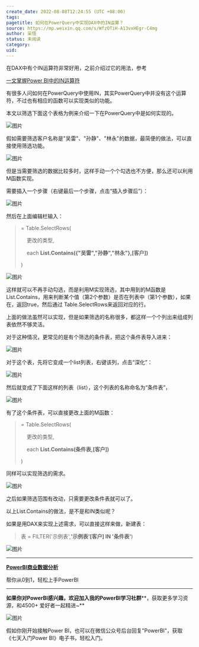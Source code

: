 ```yaml
---
create_date: 2022-08-08T12:24:55 (UTC +08:00)
tags: 
pagetitle: 如何在PowerQuery中实现DAX中的IN运算？
source: https://mp.weixin.qq.com/s/WfzOTiH-A13vxHEgr-C4mg
author: 采悟
status: 未阅读
category: 
uid: 
---
```


在DAX中有个IN运算符非常好用，之前介绍过它的用法，参考

[一文掌握Power BI中的IN运算符](http://mp.weixin.qq.com/s?__biz=MzA4MzQwMjY4MA==&mid=2484079655&idx=1&sn=f728e8384c40def6a13f688c1ede6113&chksm=8e13a6f0b9642fe6d3747ef94ab003c8e816ea94738df85a73b38d9a77892e11ea256441ae50&scene=21#wechat_redirect)  

有很多人问如何在PowerQuery中使用IN，其实PowerQuery中并没有这个运算符，不过也有相应的函数可以实现类似的功能。  

本文以筛选下面这个表格为例来介绍一下在PowerQuery中是如何实现的。

![图片](https://mmbiz.qpic.cn/mmbiz_png/aHEbZtANQJMc82VTFw8um1CK1KxM4ibEVJbgB4KfRDhVwazwKI5rlPcSpFyPPjsQ1T1DSDkQwedibsR2vibBDtBRg/640?wx_fmt=png&wxfrom=5&wx_lazy=1&wx_co=1)

假如需要筛选客户名称是"吴雷"、"孙静"、"林永"的数据，最简便的做法，可以直接使用筛选功能。

![图片](https://mmbiz.qpic.cn/mmbiz_png/aHEbZtANQJMc82VTFw8um1CK1KxM4ibEV5eY4iaAwLqExG98meBAsVSpCGcpk3u0dzzp5Zg3W9fQAqDbgXIk1U8w/640?wx_fmt=png&wxfrom=5&wx_lazy=1&wx_co=1)

但是当需要筛选的数据比较多时，这样手动一个个勾选也不方便，那么还可以利用M函数实现。

需要插入一个步骤（右键最后一个步骤，点击“插入步骤后”）：  

![图片](https://mmbiz.qpic.cn/mmbiz_png/aHEbZtANQJMc82VTFw8um1CK1KxM4ibEVJHdibvLaAIeBPdrYIibhoemuHmibj4VmDTNuDVURG9b1G9MhoLpsia285A/640?wx_fmt=png&wxfrom=5&wx_lazy=1&wx_co=1)

然后在上面编辑栏输入：

> \= Table.SelectRows(
> 
>     更改的类型, 
> 
>     each **List.Contains({"吴雷","孙静","林永"},\[客户\])**
> 
> )

![图片](https://mmbiz.qpic.cn/mmbiz_png/aHEbZtANQJMc82VTFw8um1CK1KxM4ibEVFKGsvoCTEtdo9yn1mahkIiaIic9Iicdd3jZPC4Fn9fnSvHbvFo7xJjIqA/640?wx_fmt=png&wxfrom=5&wx_lazy=1&wx_co=1)

这样就可以不再手动勾选，而是利用M实现筛选，其中用到的M函数是List.Contains，用来判断某个值（第2个参数）是否在列表中（第1个参数），如果在，返回true，然后通过 Table.SelectRows来返回对应的行。

上面的做法虽然可以实现，但是如果筛选的名称很多，都这样一个个列出来组成列表依然不够灵活。

对于这种情况，更常见的是有个筛选的条件表，把这个条件表导入进来：

![图片](https://mmbiz.qpic.cn/mmbiz_png/aHEbZtANQJMc82VTFw8um1CK1KxM4ibEVNRP2Yg4AgrecT7AN3O8EjKCEMbRzu1nvRo6ka357lW5GQ6fcXMbo2g/640?wx_fmt=png&wxfrom=5&wx_lazy=1&wx_co=1)

对于这个表，先将它变成一个list列表，右键该列，点击“深化”：

![图片](https://mmbiz.qpic.cn/mmbiz_png/aHEbZtANQJMc82VTFw8um1CK1KxM4ibEV95AjZoibRTX3e90DNhGGK2XIp3FvrI6PKPRFlR5SKzGKBHRodRg31kA/640?wx_fmt=png&wxfrom=5&wx_lazy=1&wx_co=1)

然后就变成了下面这样的列表（list），这个列表的名称命名为“条件表”，  

![图片](https://mmbiz.qpic.cn/mmbiz_png/aHEbZtANQJMc82VTFw8um1CK1KxM4ibEVZQSWkd4TLp1tK9F9ScWPHvpRibbeYhe5bCQI5NItbT3c5beTS5CJKrg/640?wx_fmt=png&wxfrom=5&wx_lazy=1&wx_co=1)

有了这个条件表，可以直接更改上面的M函数：

> \= Table.SelectRows(
> 
>     更改的类型, 
> 
>     each **List.Contains(条件表,\[客户\])**
> 
> )

同样可以实现筛选的需求。  

![图片](https://mmbiz.qpic.cn/mmbiz_png/aHEbZtANQJMc82VTFw8um1CK1KxM4ibEVOdS9H54u4vXiaZrwW9kRAmf89W9lsM7aZ8bhawK4Hp2Xs49My8shuxw/640?wx_fmt=png&wxfrom=5&wx_lazy=1&wx_co=1)

之后如果筛选范围有改动，只需要更改条件表就可以了。  

以上List.Contains的做法，是不是和IN类似呢？

如果是用DAX来实现上述需求，可以直接这样来做，新建表：

> 表 = FILTER('示例表',**'示例表'\[客户\] IN '条件表'**)

![图片](https://mmbiz.qpic.cn/mmbiz_png/aHEbZtANQJMc82VTFw8um1CK1KxM4ibEVtey1O9tWBHZibA7ZRw0QOROgfMh1nFuNBYrUhDsUssmYKRInicbx47ibQ/640?wx_fmt=png&wxfrom=5&wx_lazy=1&wx_co=1)

___

[**PowerBI商业数据分析**](http://mp.weixin.qq.com/s?__biz=MzA4MzQwMjY4MA==&mid=2484074987&idx=1&sn=5cf4ba4b683ee9136bb7a26f6e9bcf01&chksm=8e0c533cb97bda2add48a4576b9c1e230249a5a4160dd93cd677a37ea21d26fc9cc26fc4cb1c&scene=21#wechat_redirect)

帮你从0到1，轻松上手PowerBI

___

**如果你对PowerBI感兴趣，欢迎加入我的PowerBI学习社群****，获取更多学习资源，和4500+ 爱好者一起精进~**

![图片](https://mmbiz.qpic.cn/mmbiz_png/aHEbZtANQJO1AEySOiakLF2kY7eb1kUw2DtfKoVz2ctBDia5dtNsPX2GhV0ZOCDDWpgpaTQtnqfqJrRXt5PNia95g/640?wx_fmt=png&wxfrom=5&wx_lazy=1&wx_co=1)

假如你刚开始接触Power BI，也可以在微信公众号后台回复"PowerBI"，获取《七天入门Power BI》电子书，轻松入门。
